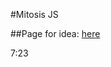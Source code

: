 #Mitosis JS

##Page for idea:
<a href="https://www.youtube.com/watch?v=jxGS3fKPKJA&index=6&list=PLRqwX-V7Uu6ZiZxtDDRCi6uhfTH4FilpH">here</a>


7:23